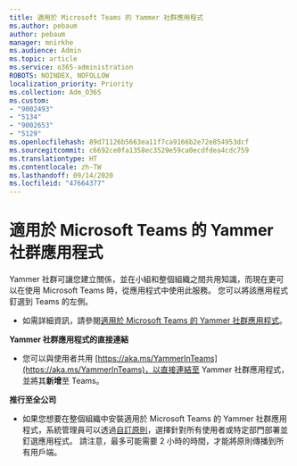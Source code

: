 ```yaml
---
title: 適用於 Microsoft Teams 的 Yammer 社群應用程式
ms.author: pebaum
author: pebaum
manager: mnirkhe
ms.audience: Admin
ms.topic: article
ms.service: o365-administration
ROBOTS: NOINDEX, NOFOLLOW
localization_priority: Priority
ms.collection: Adm_O365
ms.custom:
- "9002493"
- "5134"
- "9002653"
- "5129"
ms.openlocfilehash: 89d71126b5663ea11f7ca9166b2e72e854953dcf
ms.sourcegitcommit: c6692ce0fa1358ec3529e59ca0ecdfdea4cdc759
ms.translationtype: HT
ms.contentlocale: zh-TW
ms.lasthandoff: 09/14/2020
ms.locfileid: "47664377"
---
```

# <a name="yammer-communities-app-for-microsoft-teams"></a>適用於 Microsoft Teams 的 Yammer 社群應用程式

Yammer 社群可讓您建立關係，並在小組和整個組織之間共用知識，而現在更可以在使用 Microsoft Teams 時，從應用程式中使用此服務。 您可以將該應用程式釘選到 Teams 的左側。 

- 如需詳細資訊，請參閱[適用於 Microsoft Teams 的 Yammer 社群應用程式](https://go.microsoft.com/fwlink/?linkid=2127757&clcid=0x409)。

**Yammer 社群應用程式的直接連結**

- 您可以與使用者共用 [https://aka.ms/YammerInTeams](https://aka.ms/YammerInTeams)，以直接連結至 Yammer 社群應用程式，並將其**新增**至 Teams。

**推行至全公司**

- 如果您想要在整個組織中安裝適用於 Microsoft Teams 的 Yammer 社群應用程式，系統管理員可以透過[自訂原則](https://docs.microsoft.com/microsoftteams/manage-apps)，選擇針對所有使用者或特定部門部署並釘選應用程式。 請注意，最多可能需要 2 小時的時間，才能將原則傳播到所有用戶端。
